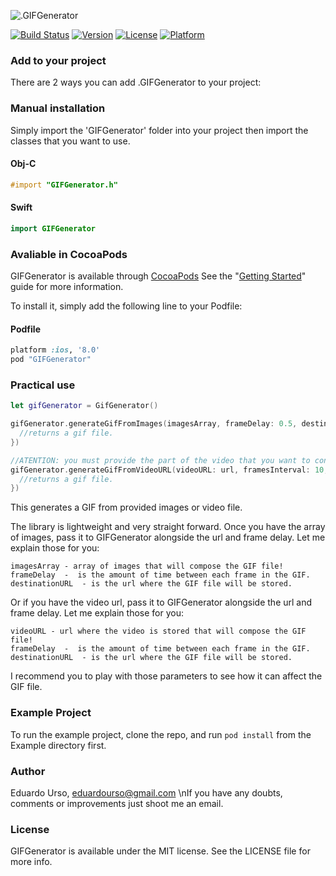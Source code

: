 ![.GIFGenerator](http://i.imgur.com/IDEiCl2.png?1)

[![Build Status](https://travis-ci.org/eduardourso/GIFGenerator.svg?branch=master)](https://travis-ci.org/eduardourso/GIFGenerator)
[![Version](https://img.shields.io/cocoapods/v/GIFGenerator.svg?style=flat)](http://cocoapods.org/pods/GIFGenerator)
[![License](https://img.shields.io/cocoapods/l/GIFGenerator.svg?style=flat)](http://cocoapods.org/pods/GIFGenerator)
[![Platform](https://img.shields.io/cocoapods/p/GIFGenerator.svg?style=flat)](http://cocoapods.org/pods/GIFGenerator)

### Add to your project
There are 2 ways you can add .GIFGenerator to your project:

### Manual installation
Simply import the 'GIFGenerator' folder into your project then import the classes that you want to use.

#### Obj-C
```objective-c
#import "GIFGenerator.h"
``` 
#### Swift
```swift
import GIFGenerator
``` 

### Avaliable in CocoaPods
GIFGenerator is available through [CocoaPods](https://cocoapods.org) See the "[Getting Started](http://guides.cocoapods.org/syntax/podfile.html)" guide for more information.

To install it, simply add the following line to your Podfile:

#### Podfile
```ruby
platform :ios, '8.0'
pod "GIFGenerator"
```

### Practical use
```swift
let gifGenerator = GifGenerator()

gifGenerator.generateGifFromImages(imagesArray, frameDelay: 0.5, destinationURL: url, callback: { (data, error) -> () in
  //returns a gif file.
})

//ATENTION: you must provide the part of the video that you want to convert, so if you need to convert just from the 0:10 to 0:20 sec. you must cut and deal with the video before you send it to the library.
gifGenerator.generateGifFromVideoURL(videoURL: url, framesInterval: 10, frameDelay: 0.2, destinationURL: NSURL(fileURLWithPath: destinationPath), callback: { (data, error) -> () in
  //returns a gif file.
})

```
This generates a GIF from provided images or video file.

The library is lightweight and very straight forward. Once you have the array of images, pass it to GIFGenerator alongside the url and frame delay. 
Let me explain those for you: 
```
imagesArray - array of images that will compose the GIF file!
frameDelay  -  is the amount of time between each frame in the GIF.
destinationURL  - is the url where the GIF file will be stored.
```

Or if you have the video url, pass it to GIFGenerator alongside the url and frame delay. 
Let me explain those for you: 
```
videoURL - url where the video is stored that will compose the GIF file!
frameDelay  -  is the amount of time between each frame in the GIF.
destinationURL  - is the url where the GIF file will be stored.
```
I recommend you to play with those parameters to see how it can affect the GIF file.

### Example Project
To run the example project, clone the repo, and run `pod install` from the Example directory first.

### Author
Eduardo Urso, eduardourso@gmail.com
\nIf you have any doubts, comments or improvements just shoot me an email.

### License
GIFGenerator is available under the MIT license. See the LICENSE file for more info.

